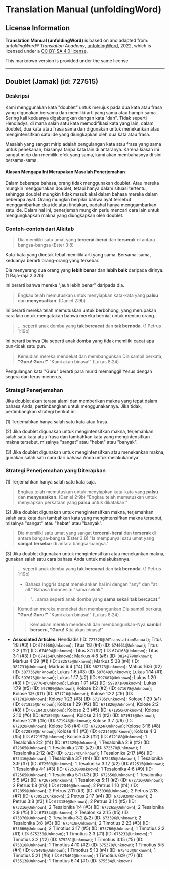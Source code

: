 # Translation Manual (unfoldingWord)

## License Information

**Translation Manual (unfoldingWord)** is based on and adapted from: _unfoldingWord® Translation Academy_, [unfoldingWord](https://unfoldingword.org/utw), 2022, which is licensed under a [CC BY-SA 4.0 license](https://creativecommons.org/licenses/by-sa/4.0/legalcode.en).

This markdown version is provided under the same license.



--------------------------------

## Doublet (Jamak) (id: 727515)

### Deskripsi

Kami menggunakan kata "doublet" untuk merujuk pada dua kata atau frasa yang digunakan bersama dan memiliki arti yang sama atau hampir sama. Sering kali keduanya digabungkan dengan kata "dan". Tidak seperti Hendiadys, di mana salah satu kata memodifikasi kata yang lain, dalam doublet, dua kata atau frasa sama dan digunakan untuk menekankan atau mengintensifkan satu ide yang diungkapkan oleh dua kata atau frasa.

Masalah yang sangat mirip adalah pengulangan kata atau frasa yang sama untuk penekanan, biasanya tanpa kata lain di antaranya. Karena kiasan ini sangat mirip dan memiliki efek yang sama, kami akan membahasnya di sini bersama\-sama.

#### Alasan Mengapa Ini Merupakan Masalah Penerjemahan

Dalam beberapa bahasa, orang tidak menggunakan doublet. Atau mereka mungkin menggunakan doublet, tetapi hanya dalam situasi tertentu, sehingga doublet mungkin tidak masuk akal dalam bahasa mereka dalam beberapa ayat. Orang mungkin berpikir bahwa ayat tersebut menggambarkan dua ide atau tindakan, padahal hanya menggambarkan satu ide. Dalam hal ini, penerjemah mungkin perlu mencari cara lain untuk mengungkapkan makna yang diungkapkan oleh doublet.

### Contoh\-contoh dari Alkitab

> Dia memiliki satu umat yang **tercerai\-berai** dan **terserak** di antara bangsa\-bangsa (Ester 3:8\)

Kata\-kata yang dicetak tebal memiliki arti yang sama. Bersama\-sama, keduanya berarti orang\-orang yang tersebar.

Dia menyerang dua orang yang **lebih benar** dan **lebih baik** daripada dirinya. (1 Raja\-raja 2:32b)

Ini berarti bahwa mereka "jauh lebih benar" daripada dia.

> Engkau telah memutuskan untuk menyiapkan kata\-kata yang **palsu** dan **menyesatkan**. (Daniel 2:9b)

Ini berarti mereka telah memutuskan untuk berbohong, yang merupakan cara lain untuk mengatakan bahwa mereka berniat untuk menipu orang..

> ... seperti anak domba yang **tak bercacat** dan **tak bernoda**. (1 Petrus 1:19b)

Ini berarti bahwa Dia seperti anak domba yang tidak memiliki cacat apa pun\-tidak satu pun.

> Kemudian mereka mendekat dan membangunkan Dia sambil berkata, **"Guru! Guru!"** "Kami akan binasa!" (Lukas 8:24\)

Pengulangan kata "Guru" berarti para murid memanggil Yesus dengan segera dan terus\-menerus.

### Strategi Penerjemahan

Jika doublet akan terasa alami dan memberikan makna yang tepat dalam bahasa Anda, pertimbangkan untuk menggunakannya. Jika tidak, pertimbangkan strategi berikut ini.

(1\) Terjemahkan hanya salah satu kata atau frasa.

(2\) Jika doublet digunakan untuk mengintensifkan makna, terjemahkan salah satu kata atau frasa dan tambahkan kata yang mengintensifkan makna tersebut, misalnya "sangat" atau "hebat" atau "banyak".

(3\) Jika doublet digunakan untuk mengintensifkan atau menekankan makna, gunakan salah satu cara dari bahasa Anda untuk melakukannya.

### Strategi Penerjemahan yang Diterapkan

(1\) Terjemahkan hanya salah satu kata saja.

> Engkau telah memutuskan untuk menyiapkan kata\-kata yang **palsu** dan **menyesatkan**. (Daniel 2:9b) "Engkau telah memutuskan untuk menyiapkan perkataan yang **palsu** untuk dikatakan."

(2\) Jika doublet digunakan untuk mengintensifkan makna, terjemahkan salah satu kata dan tambahkan kata yang mengintensifkan makna tersebut, misalnya "sangat" atau "hebat" atau "banyak".

> Dia memiliki satu umat yang sangat **tercerai\-berai** dan **terserak** di antara bangsa\-bangsa (Ester 3:8\) "Ia mempunyai satu umat yang **sangat tersebar** di antara bangsa\-bangsa."

(3\) Jika doublet digunakan untuk mengintensifkan atau menekankan makna, gunakan salah satu cara bahasa Anda untuk melakukannya.

> ... seperti anak domba yang **tak bercacat** dan **tak bernoda**. (1 Petrus 1:19b)
> 
> * Bahasa Inggris dapat menekankan hal ini dengan "any" dan "at all." Bahasa Indonesia: "sama sekali."
> 
> 
> 
> > "... sama seperti anak domba yang **sama sekali tak bercacat**."

> Kemudian mereka mendekat dan membangunkan Dia sambil berkata, **"Guru! Guru!"** "Kami akan binasa!" (Lukas 8:24\)
> 
> 
> > Kemudian mereka mendekati dan membangunkan\-Nya **sambil berseru, "Guru!** Kita akan binasa!"

* **Associated Articles:** Hendiadis (ID: `727528@UWTranslationManual`); Titus 1:8 (#3) (ID: `674060@Unknown`); Titus 1:8 (#4) (ID: `674061@Unknown`); Titus 2:2 (#2) (ID: `674094@Unknown`); Titus 3:1 (#2) (ID: `674163@Unknown`); Titus 3:1 (#3) (ID: `674164@Unknown`); Markus 4:8 (#6) (ID: `382427@Unknown`); Markus 4:39 (#1) (ID: `382575@Unknown`); Markus 5:38 (#4) (ID: `382731@Unknown`); Markus 6:4 (#4) (ID: `382773@Unknown`); Matius 16:6 (#2) (ID: `387736@Unknown`); Lukas 1:6 (#3) (ID: `597649@Unknown`); Lukas 1:14 (#1) (ID: `597676@Unknown`); Lukas 1:17 (#2) (ID: `597687@Unknown`); Lukas 1:20 (#3) (ID: `597704@Unknown`); Lukas 1:71 (#2) (ID: `597871@Unknown`); Lukas 1:79 (#5) (ID: `597900@Unknown`); Kolose 1:2 (#2) (ID: `671678@Unknown`); Kolose 1:9 (#11) (ID: `671710@Unknown`); Kolose 1:22 (#9) (ID: `671782@Unknown`); Kolose 1:23 (#3) (ID: `671785@Unknown`); Kolose 1:29 (#1) (ID: `671825@Unknown`); Kolose 1:29 (#2) (ID: `671826@Unknown`); Kolose 2:2 (#8) (ID: `671843@Unknown`); Kolose 2:3 (#5) (ID: `671850@Unknown`); Kolose 2:10 (#6) (ID: `671893@Unknown`); Kolose 2:14 (#2) (ID: `671917@Unknown`); Kolose 2:19 (#5) (ID: `671946@Unknown`); Kolose 3:7 (#6) (ID: `672020@Unknown`); Kolose 3:8 (#4) (ID: `672024@Unknown`); Kolose 3:16 (#8) (ID: `672089@Unknown`); Kolose 4:1 (#3) (ID: `672146@Unknown`); Kolose 4:3 (#5) (ID: `672157@Unknown`); Kolose 4:8 (#2) (ID: `672188@Unknown`); 1 Tesalonika 2:2 (#4) (ID: `672329@Unknown`); 1 Tesalonika 2:9 (#2) (ID: `672365@Unknown`); 1 Tesalonika 2:10 (#2) (ID: `672370@Unknown`); 1 Tesalonika 2:12 (#2) (ID: `672374@Unknown`); 1 Tesalonika 2:17 (#6) (ID: `672416@Unknown`); 1 Tesalonika 3:7 (#4) (ID: `672485@Unknown`); 1 Tesalonika 3:9 (#7) (ID: `672500@Unknown`); 1 Tesalonika 3:12 (#2) (ID: `672515@Unknown`); 1 Tesalonika 4:1 (#3) (ID: `672530@Unknown`); 1 Tesalonika 4:6 (#9) (ID: `672565@Unknown`); 1 Tesalonika 5:1 (#3) (ID: `672650@Unknown`); 1 Tesalonika 5:5 (#2) (ID: `672676@Unknown`); 1 Tesalonika 5:11 (#2) (ID: `672716@Unknown`); 2 Petrus 1:8 (#6) (ID: `672846@Unknown`); 2 Petrus 1:10 (#4) (ID: `672859@Unknown`); 2 Petrus 2:11 (#3) (ID: `673030@Unknown`); 2 Petrus 2:13 (#7) (ID: `673051@Unknown`); 2 Petrus 2:17 (#4) (ID: `673083@Unknown`); 2 Petrus 3:8 (#3) (ID: `673180@Unknown`); 2 Petrus 3:14 (#5) (ID: `673216@Unknown`); 2 Tesalonika 1:4 (#3) (ID: `673265@Unknown`); 2 Tesalonika 2:9 (#5) (ID: `673344@Unknown`); 2 Tesalonika 2:15 (#5) (ID: `673376@Unknown`); 2 Tesalonika 3:2 (#2) (ID: `673396@Unknown`); 2 Tesalonika 3:8 (#3) (ID: `673418@Unknown`); 2 Timotius 2:23 (#3) (ID: `673666@Unknown`); 2 Timotius 3:17 (#5) (ID: `673766@Unknown`); 1 Timotius 2:2 (#1) (ID: `675230@Unknown`); 1 Timotius 2:3 (#1) (ID: `675232@Unknown`); 1 Timotius 3:2 (#2) (ID: `675281@Unknown`); 1 Timotius 3:15 (#5) (ID: `675318@Unknown`); 1 Timotius 4:10 (#2) (ID: `675370@Unknown`); 1 Timotius 5:5 (#4) (ID: `675408@Unknown`); 1 Timotius 5:13 (#4) (ID: `675433@Unknown`); 1 Timotius 5:21 (#6) (ID: `675462@Unknown`); 1 Timotius 6:9 (#7) (ID: `675513@Unknown`); 1 Timotius 6:14 (#1) (ID: `675534@Unknown`)

